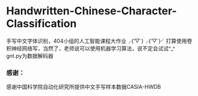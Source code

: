 # Handwritten-Chinese-Character-Classification
手写中文字体识别，404小组的人工智能课程大作业╭(′▽\`)╭(′▽\`)╯打算使用卷积神经网络写，当然了，老师说可以使用机器学习算法，说不定会试试^_^  
gnt.py为数据解码器

### 感谢：

感谢中国科学院自动化研究所提供中文手写样本数据CASIA-HWDB